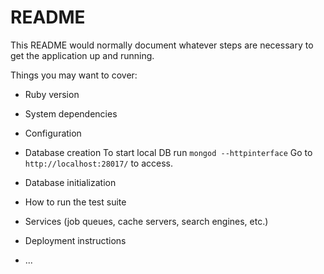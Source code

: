 # README

This README would normally document whatever steps are necessary to get the
application up and running.

Things you may want to cover:

* Ruby version

* System dependencies

* Configuration

* Database creation
To start local DB run `mongod --httpinterface`
Go to `http://localhost:28017/` to access. 

* Database initialization

* How to run the test suite

* Services (job queues, cache servers, search engines, etc.)

* Deployment instructions

* ...
